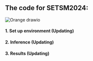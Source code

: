 ## The code for SETSM2024:
![Orange drawio](https://github.com/Volcano4bit6/FreshOrangeMobile/assets/77050366/2c7acd68-11a9-4170-9ee3-43f0ce211239)
#### 1. Set up environment (Updating)
#### 2. Inference (Updating)
#### 3. Results (Updating)
